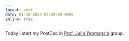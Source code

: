 ```yaml
---
layout: post
date: 01-10-2024 07:59:00-0400
inline: true
---
```


Today I start my PostDoc in [Prof. Julia Yeomans's](http://www-thphys.physics.ox.ac.uk/people/JuliaYeomans/) group. 
